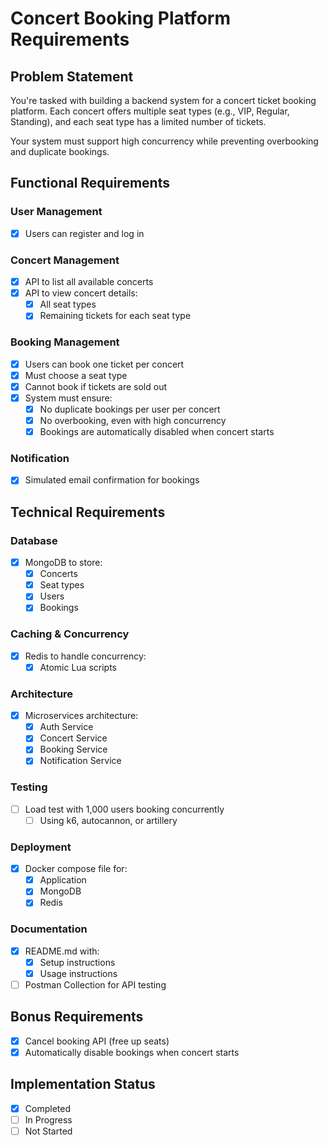 # Concert Booking Platform Requirements

## Problem Statement
You're tasked with building a backend system for a concert ticket booking platform. Each concert offers multiple seat types (e.g., VIP, Regular, Standing), and each seat type has a limited number of tickets.

Your system must support high concurrency while preventing overbooking and duplicate bookings.

## Functional Requirements

### User Management
- [x] Users can register and log in

### Concert Management
- [x] API to list all available concerts
- [x] API to view concert details:
  - [x] All seat types
  - [x] Remaining tickets for each seat type

### Booking Management
- [x] Users can book one ticket per concert
- [x] Must choose a seat type
- [x] Cannot book if tickets are sold out
- [x] System must ensure:
  - [x] No duplicate bookings per user per concert
  - [x] No overbooking, even with high concurrency
  - [x] Bookings are automatically disabled when concert starts

### Notification
- [x] Simulated email confirmation for bookings

## Technical Requirements

### Database
- [x] MongoDB to store:
  - [x] Concerts
  - [x] Seat types
  - [x] Users
  - [x] Bookings

### Caching & Concurrency
- [x] Redis to handle concurrency:
  - [x] Atomic Lua scripts

### Architecture
- [x] Microservices architecture:
  - [x] Auth Service
  - [x] Concert Service
  - [x] Booking Service
  - [x] Notification Service

### Testing
- [ ] Load test with 1,000 users booking concurrently
  - [ ] Using k6, autocannon, or artillery

### Deployment
- [x] Docker compose file for:
  - [x] Application
  - [x] MongoDB
  - [x] Redis

### Documentation
- [x] README.md with:
  - [x] Setup instructions
  - [x] Usage instructions
- [ ] Postman Collection for API testing

## Bonus Requirements
- [x] Cancel booking API (free up seats)
- [x] Automatically disable bookings when concert starts

## Implementation Status
- [x] Completed
- [ ] In Progress
- [ ] Not Started 